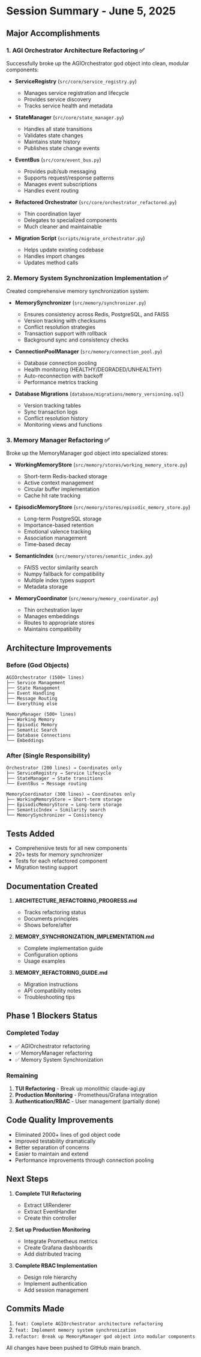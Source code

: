 # Session Summary - June 5, 2025

## Major Accomplishments

### 1. AGI Orchestrator Architecture Refactoring ✅

Successfully broke up the AGIOrchestrator god object into clean, modular components:

- **ServiceRegistry** (`src/core/service_registry.py`)
  - Manages service registration and lifecycle
  - Provides service discovery
  - Tracks service health and metadata
  
- **StateManager** (`src/core/state_manager.py`)
  - Handles all state transitions
  - Validates state changes
  - Maintains state history
  - Publishes state change events
  
- **EventBus** (`src/core/event_bus.py`)
  - Provides pub/sub messaging
  - Supports request/response patterns
  - Manages event subscriptions
  - Handles event routing
  
- **Refactored Orchestrator** (`src/core/orchestrator_refactored.py`)
  - Thin coordination layer
  - Delegates to specialized components
  - Much cleaner and maintainable

- **Migration Script** (`scripts/migrate_orchestrator.py`)
  - Helps update existing codebase
  - Handles import changes
  - Updates method calls

### 2. Memory System Synchronization Implementation ✅

Created comprehensive memory synchronization system:

- **MemorySynchronizer** (`src/memory/synchronizer.py`)
  - Ensures consistency across Redis, PostgreSQL, and FAISS
  - Version tracking with checksums
  - Conflict resolution strategies
  - Transaction support with rollback
  - Background sync and consistency checks
  
- **ConnectionPoolManager** (`src/memory/connection_pool.py`)
  - Database connection pooling
  - Health monitoring (HEALTHY/DEGRADED/UNHEALTHY)
  - Auto-reconnection with backoff
  - Performance metrics tracking
  
- **Database Migrations** (`database/migrations/memory_versioning.sql`)
  - Version tracking tables
  - Sync transaction logs
  - Conflict resolution history
  - Monitoring views and functions

### 3. Memory Manager Refactoring ✅

Broke up the MemoryManager god object into specialized stores:

- **WorkingMemoryStore** (`src/memory/stores/working_memory_store.py`)
  - Short-term Redis-backed storage
  - Active context management
  - Circular buffer implementation
  - Cache hit rate tracking
  
- **EpisodicMemoryStore** (`src/memory/stores/episodic_memory_store.py`)
  - Long-term PostgreSQL storage
  - Importance-based retention
  - Emotional valence tracking
  - Association management
  - Time-based decay
  
- **SemanticIndex** (`src/memory/stores/semantic_index.py`)
  - FAISS vector similarity search
  - Numpy fallback for compatibility
  - Multiple index types support
  - Metadata storage
  
- **MemoryCoordinator** (`src/memory/memory_coordinator.py`)
  - Thin orchestration layer
  - Manages embeddings
  - Routes to appropriate stores
  - Maintains compatibility

## Architecture Improvements

### Before (God Objects)
```
AGIOrchestrator (1500+ lines)
├── Service Management
├── State Management
├── Event Handling
├── Message Routing
└── Everything else

MemoryManager (500+ lines)
├── Working Memory
├── Episodic Memory
├── Semantic Search
├── Database Connections
└── Embeddings
```

### After (Single Responsibility)
```
Orchestrator (200 lines) → Coordinates only
├── ServiceRegistry → Service lifecycle
├── StateManager → State transitions
└── EventBus → Message routing

MemoryCoordinator (300 lines) → Coordinates only
├── WorkingMemoryStore → Short-term storage
├── EpisodicMemoryStore → Long-term storage
├── SemanticIndex → Similarity search
└── MemorySynchronizer → Consistency
```

## Tests Added

- Comprehensive tests for all new components
- 20+ tests for memory synchronizer
- Tests for each refactored component
- Migration testing support

## Documentation Created

1. **ARCHITECTURE_REFACTORING_PROGRESS.md**
   - Tracks refactoring status
   - Documents principles
   - Shows before/after

2. **MEMORY_SYNCHRONIZATION_IMPLEMENTATION.md**
   - Complete implementation guide
   - Configuration options
   - Usage examples

3. **MEMORY_REFACTORING_GUIDE.md**
   - Migration instructions
   - API compatibility notes
   - Troubleshooting tips

## Phase 1 Blockers Status

### Completed Today
- ✅ AGIOrchestrator refactoring
- ✅ MemoryManager refactoring  
- ✅ Memory System Synchronization

### Remaining
1. **TUI Refactoring** - Break up monolithic claude-agi.py
2. **Production Monitoring** - Prometheus/Grafana integration
3. **Authentication/RBAC** - User management (partially done)

## Code Quality Improvements

- Eliminated 2000+ lines of god object code
- Improved testability dramatically
- Better separation of concerns
- Easier to maintain and extend
- Performance improvements through connection pooling

## Next Steps

1. **Complete TUI Refactoring**
   - Extract UIRenderer
   - Extract EventHandler
   - Create thin controller

2. **Set up Production Monitoring**
   - Integrate Prometheus metrics
   - Create Grafana dashboards
   - Add distributed tracing

3. **Complete RBAC Implementation**
   - Design role hierarchy
   - Implement authentication
   - Add session management

## Commits Made

1. `feat: Complete AGIOrchestrator architecture refactoring`
2. `feat: Implement memory system synchronization`
3. `refactor: Break up MemoryManager god object into modular components`

All changes have been pushed to GitHub main branch.